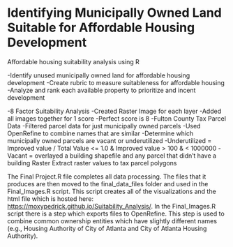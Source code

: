 # Identifying Municipally Owned Land Suitable for Affordable Housing Development

Affordable housing suitability analysis using R

-Identify unused municipally owned land for affordable housing development
-Create rubric to measure suitableness for affordable housing
-Analyze and rank each available property to prioritize and incent development

 -8 Factor Suitability Analysis
  -Created Raster Image for each layer
  -Added all images together for 1 score
  -Perfect score is 8
-Fulton County Tax Parcel Data
  -Filtered parcel data for just municipally owned parcels
  -Used OpenRefine to combine names that are similar
-Determine which municipally owned parcels are vacant or underutilized
  -Underutilized = Improved value / Total Value  <= 1.0 & Improved value  > 100 &  < 1000000
  -Vacant = overlayed a building shapefile and any parcel that didn’t have a building
Raster Extract raster values to tax parcel polygons


The Final Project.R file completes all data processing. The files that it produces are then moved to the 
final_data_files folder and used in the Final_Images.R script. This script creates all of the visualizations
and the html file which is hosted here: https://moxypedrick.github.io/Suitability_Analysis/. In the Final_Images.R 
script there is a step which exports files to OpenRefine. This step is used to combine common ownership
entities which have slightly different names (e.g., Housing Authority of City of Atlanta and City of Atlanta Housing
Authority). 




